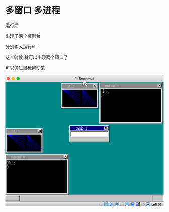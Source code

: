 # 多窗口 多进程

运行后

出现了两个控制台

分别输入运行hlt

这个时候 就可以出现两个窗口了

可以通过鼠标拖动来

![](https://github.com/wdkang123/MyOperatingSystem/blob/main/images/56-img01.png?raw=true)